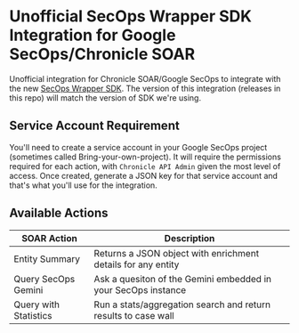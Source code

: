 # Unofficial SecOps Wrapper SDK Integration for Google SecOps/Chronicle SOAR
Unofficial integration for Chronicle SOAR/Google SecOps to integrate with the new [SecOps Wrapper SDK](https://github.com/google/secops-wrapper). The version of this integration (releases in this repo) will match the version of SDK we're using.

## Service Account Requirement
You'll need to create a service account in your Google SecOps project (sometimes called Bring-your-own-project). It will require the permissions required for each action, with `Chronicle API Admin` given the most level of access. Once created, generate a JSON key for that service account and that's what you'll use for the integration.

## Available Actions
| SOAR Action | Description |
| ------------- | ------------- |
| Entity Summary | Returns a JSON object with enrichment details for any entity |
| Query SecOps Gemini | Ask a quesiton of the Gemini embedded in your SecOps instance |
| Query with Statistics | Run a stats/aggregation search and return results to case wall |
